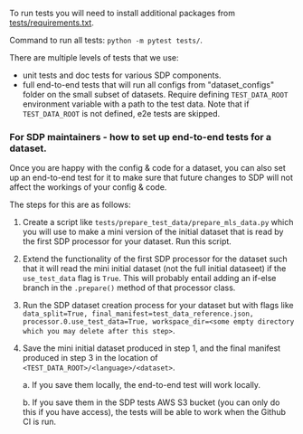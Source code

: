 To run tests you will need to install additional packages from
[tests/requirements.txt](requirements.txt).

Command to run all tests: `python -m pytest tests/`.

There are multiple levels of tests that we use:

- unit tests and doc tests for various SDP components.
- full end-to-end tests that will run all configs from "dataset_configs" folder
  on the small subset of datasets. Require defining `TEST_DATA_ROOT` environment
  variable with a path to the test data.  Note that if `TEST_DATA_ROOT`
  is not defined, e2e tests are skipped. 

### For SDP maintainers - how to set up end-to-end tests for a dataset.
Once you are happy with the config & code for a dataset, you can also set up an end-to-end test for it to make sure that future changes to SDP will not affect the workings of your config & code.

The steps for this are as follows:

1. Create a script like `tests/prepare_test_data/prepare_mls_data.py` which you will use to make a mini version of the initial dataset that is read by the first SDP processor for your dataset. Run this script.
2. Extend the functionality of the first SDP processor for the dataset such that it will read the mini initial dataset (not the full initial dataseet) if the `use_test_data` flag is `True`. This will probably entail adding an if-else branch in the `.prepare()` method of that processor class. 
3. Run the SDP dataset creation process for your dataset but with flags like `data_split=True, final_manifest=test_data_reference.json, processor.0.use_test_data=True, workspace_dir=<some empty directory which you may delete after this step>`.
4. Save the mini initial dataset produced in step 1, and the final manifest produced in step 3 in the location of `<TEST_DATA_ROOT>/<language>/<dataset>`.
    
    a. If you save them locally, the end-to-end test will work locally.

    b. If you save them in the SDP tests AWS S3 bucket (you can only do this if you have access), the tests will be able to work when the Github CI is run.


